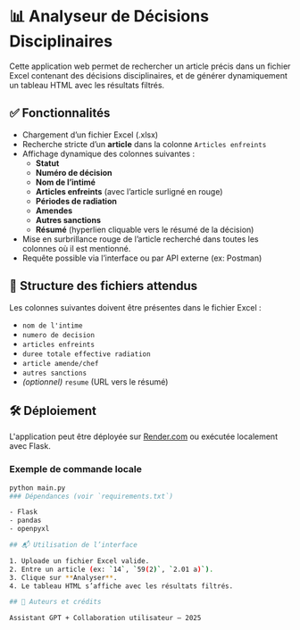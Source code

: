 # 📊 Analyseur de Décisions Disciplinaires

Cette application web permet de rechercher un article précis dans un fichier Excel contenant des décisions disciplinaires, et de générer dynamiquement un tableau HTML avec les résultats filtrés.

## ✅ Fonctionnalités

- Chargement d’un fichier Excel (.xlsx)
- Recherche stricte d’un **article** dans la colonne `Articles enfreints`
- Affichage dynamique des colonnes suivantes :
  - **Statut**
  - **Numéro de décision**
  - **Nom de l’intimé**
  - **Articles enfreints** (avec l’article surligné en rouge)
  - **Périodes de radiation**
  - **Amendes**
  - **Autres sanctions**
  - **Résumé** (hyperlien cliquable vers le résumé de la décision)
- Mise en surbrillance rouge de l’article recherché dans toutes les colonnes où il est mentionné.
- Requête possible via l’interface ou par API externe (ex: Postman)

## 📁 Structure des fichiers attendus

Les colonnes suivantes doivent être présentes dans le fichier Excel :

- `nom de l'intime`
- `numero de decision`
- `articles enfreints`
- `duree totale effective radiation`
- `article amende/chef`
- `autres sanctions`
- *(optionnel)* `resume` (URL vers le résumé)

## 🛠 Déploiement

L'application peut être déployée sur [Render.com](https://render.com) ou exécutée localement avec Flask.

### Exemple de commande locale

```bash
python main.py
### Dépendances (voir `requirements.txt`)

- Flask
- pandas
- openpyxl

## 📬 Utilisation de l’interface

1. Uploade un fichier Excel valide.
2. Entre un article (ex: `14`, `59(2)`, `2.01 a)`).
3. Clique sur **Analyser**.
4. Le tableau HTML s’affiche avec les résultats filtrés.

## 🧠 Auteurs et crédits

Assistant GPT + Collaboration utilisateur – 2025


